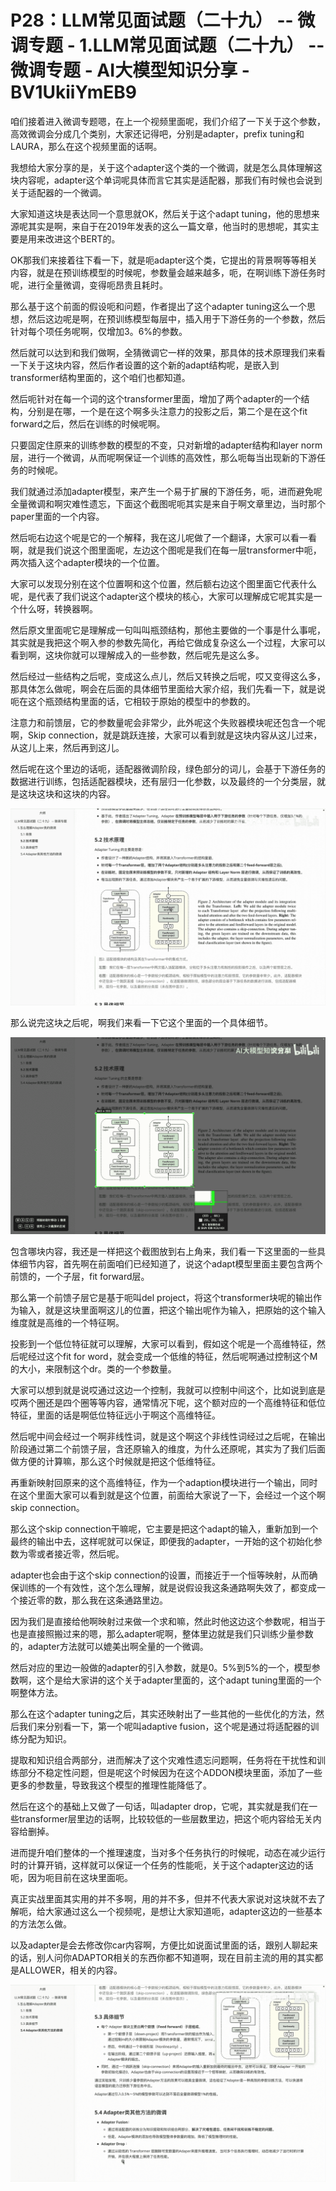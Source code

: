 # P28：LLM常见面试题（二十九） -- 微调专题 - 1.LLM常见面试题（二十九） -- 微调专题 - AI大模型知识分享 - BV1UkiiYmEB9

咱们接着进入微调专题嗯，在上一个视频里面呢，我们介绍了一下关于这个参数，高效微调会分成几个类别，大家还记得吧，分别是adapter，prefix tuning和LAURA，那么在这个视频里面的话啊。

我想给大家分享的是，关于这个adapter这个类的一个微调，就是怎么具体理解这块内容呢，adapter这个单词呢具体而言它其实是适配器，那我们有时候也会说到关于适配器的一个微调。

大家知道这块是表达同一个意思就OK，然后关于这个adapt tuning，他的思想来源呢其实是啊，来自于在2019年发表的这么一篇文章，他当时的思想呢，其实主要是用来改进这个BERT的。

OK那我们来接着往下看一下，就是呃adapter这个类，它提出的背景啊等等相关内容，就是在预训练模型的时候呢，参数量会越来越多，呃，在啊训练下游任务时呢，进行全量微调，变得呃昂贵且耗时。

那么基于这个前面的假设呃和问题，作者提出了这个adapter tuning这么一个思想，然后这边呢是啊，在预训练模型每层中，插入用于下游任务的一个参数，然后针对每个项任务呢啊，仅增加3。6%的参数。

然后就可以达到和我们做啊，全猜微调它一样的效果，那具体的技术原理我们来看一下关于这块内容，然后作者设置的这个新的adapt结构呢，是嵌入到transformer结构里面的，这个咱们也都知道。

然后呃针对在每一个词的这个transformer里面，增加了两个adapter的一个结构，分别是在哪，一个是在这个啊多头注意力的投影之后，第二个是在这个fit forward之后，然后在训练的时候呢啊。

只要固定住原来的训练参数的模型的不变，只对新增的adapter结构和layer norm层，进行一个微调，从而呢啊保证一个训练的高效性，那么呃每当出现新的下游任务的时候呢。

我们就通过添加adapter模型，来产生一个易于扩展的下游任务，呃，进而避免呢全量微调和啊灾难性遗忘，下面这个截图呢呃其实是来自于啊文章里边，当时那个paper里面的一个内容。

然后呃右边这个呢是它的一个解释，我在这儿呢做了一个翻译，大家可以看一看啊，就是我们说这个图里面呢，左边这个图呢是我们在每一层transformer中呃，两次插入这个adapter模块的一个位置。

大家可以发现分别在这个位置啊和这个位置，然后额右边这个图里面它代表什么呢，是代表了我们说这个adapter这个模块的核心，大家可以理解成它呢其实是一个什么呀，转换器啊。

然后原文里面呢它是理解成一句叫叫瓶颈结构，那他主要做的一个事是什么事呢，其实就是我把这个啊入参的参数先简化，再给它做成复杂这么一个过程，大家可以看到啊，这块你就可以理解成入的一些参数，然后呢先是这么多。

然后经过一些结构之后呢，变成这么点儿，然后又转换之后呢，哎又变得这么多，那具体怎么做呢，啊会在后面的具体细节里面给大家介绍，我们先看一下，就是说呃在这个瓶颈结构里面的话，它相较于原始的模型中的参数的。

注意力和前馈层，它的参数量呢会非常少，此外呢这个失败器模块呢还包含一个呢啊，Skip connection，就是跳跃连接，大家可以看到就是这块内容从这儿过来，从这儿上来，然后再到这儿。

然后呢在这个里边的话呃，适配器微调阶段，绿色部分的词儿，会基于下游任务的数据进行训练，包括适配器模块，还有层归一化参数，以及最终的一个分类层，就是这块这块和这块的内容。



![](img/9c2d0982a230f77cbda54f444130c350_1.png)

那么说完这块之后呢，啊我们来看一下它这个里面的一个具体细节。

![](img/9c2d0982a230f77cbda54f444130c350_3.png)

包含哪块内容，我还是一样把这个截图放到右上角来，我们看一下这里面的一些具体细节内容，首先啊在前面咱们已经知道了，说这个adapt模型里面主要包含两个前馈的，一个子层，fit forward层。

那么第一个前馈子层它是基于呃叫del project，将这个transformer块呢的输出作为输入，就是这块里面啊这儿的位置，把这个输出呢作为输入，把原始的这个输入维度就是高维的一个特征啊。

投影到一个低位特征就可以理解，大家可以看到，假如这个呢是一个高维特征，然后呢经过这个fit for word，就会变成一个低维的特征，然后呢啊通过控制这个M的大小，来限制这个dr。类的一个参数量。

大家可以想到就是说哎通过这边一个控制，我就可以控制中间这个，比如说到底是哎两个圈还是四个圈等等内容，通常情况下呢，这个额对应的一个高维特征和低位特征，里面的话是啊低位特征远小于啊这个高维特征。

然后呢中间会经过一个啊非线性词，就是这个啊这个非线性词经过之后呢，在输出阶段通过第二个前馈子层，含还原输入的维度，为什么还原呢，其实为了我们后面做方便的计算嘛，那么这个时候就是把这个低维特征。

再重新映射回原来的这个高维特征，作为一个adaption模块进行一个输出，同时在这个里面大家可以看到就是这个位置，前面给大家说了一下，会经过一个这个啊skip connection。

那么这个skip connection干嘛呢，它主要是把这个adapt的输入，重新加到一个最终的输出中去，这样呢就可以保证，即便我的adapter，一开始的这个初始化参数为零或者接近零，然后呢。

adapter也会由于这个skip connection的设置，而接近于一个恒等映射，从而确保训练的一个有效性，这个怎么理解，就是说假设我这条通路啊失效了，都变成一个接近零的数，那么我在这条通路里边。

因为我们是直接给他啊映射过来做一个求和嘛，然此时他这边这个参数呢，相当于也是直接照搬过来的嗯，那么adapter呢啊，整体里边就是我们只训练少量参数的，adapter方法就可以媲美出啊全量的一个微调。

然后对应的里边一般做的adapter的引入参数，就是0。5%到5%的一个，模型参数啊，这个是给大家讲的这个关于adapter里面的，这个adapt tuning里面的一个啊整体方法。

那么在这个adapter tuning之后，其实还映射出了一些其他的一些优化的方法，然后我们来分别看一下，第一个呢叫adaptive fusion，这个呢是通过将适配器的训练分配为知识。

提取和知识组合两部分，进而解决了这个灾难性遗忘问题啊，任务将在干扰性和训练部分不稳定性问题，但是呢这个时候因为在这个ADDON模块里面，添加了一些更多的参数量，导致我这个模型的推理性能降低了。

然后在这个的基础上又做了一句话，叫adapter drop，它呢，其实就是我们在一些transformer层里边的话啊，比较较低的一些层数里边，把这个呃内容给无关内容给删掉。

进而提升咱们整体的一个推理速度，当对多个任务执行的时候呢，动态在减少运行时的计算开销，这样就可以保证一个任务的性能呃，关于这个adapter这边的话呃，因为呃目前在这块里面呃。

真正实战里面其实用的并不多啊，用的并不多，但并不代表大家说对这块就不去了解呃，给大家通过这么一个视频呢，是想让大家知道呃，adapter这边的一些基本的方法怎么做。

以及adapter是会去修改你car内容啊，方便比如说面试里面的话，跟别人聊起来的话，别人问你ADAPTOR相关的东西你都不知道啊，现在目前主流的用的其实都是ALLOWER，相关的内容。



![](img/9c2d0982a230f77cbda54f444130c350_5.png)